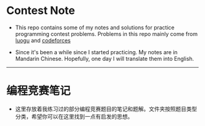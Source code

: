 # Contest Note

- This repo contains some of my notes and solutions for practice programming contest problems. Problems in this repo mainly come from [luogu](http://luogu.org) and [codeforces](http://codeforces.com)

- Since it's been a while since I started practicing. My notes are in Mandarin Chinese. Hopefully, one day I will translate them into English. 

---

# 编程竞赛笔记

- 这里存放着我练习过的部分编程竞赛题目的笔记和题解。文件夹按照题目类型分类，希望你可以在这里找到一点有启发的思想。

